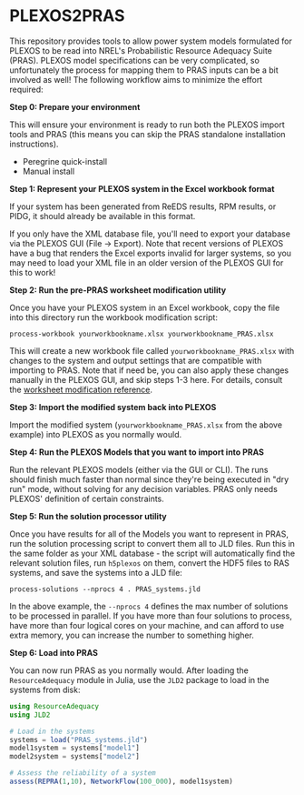# PLEXOS2PRAS

This repository provides tools to allow power system models formulated for PLEXOS to be read into NREL's Probabilistic Resource Adequacy Suite (PRAS). PLEXOS model specifications can be very complicated, so unfortunately the process for mapping them to PRAS inputs can be a bit involved as well! The following workflow aims to minimize the effort required:

__Step 0: Prepare your environment__

This will ensure your environment is ready to run both the PLEXOS import tools and PRAS (this means you can skip the PRAS standalone installation instructions).

 - Peregrine quick-install
 - Manual install

__Step 1: Represent your PLEXOS system in the Excel workbook format__

If your system has been generated from ReEDS results, RPM results, or PIDG, it should already be available in this format.

If you only have the XML database file, you'll need to export your database via the PLEXOS GUI (File -> Export). Note that recent versions of PLEXOS have a bug that renders the Excel exports invalid for larger systems, so you may need to load your XML file in an older version of the PLEXOS GUI for this to work!

__Step 2: Run the pre-PRAS worksheet modification utility__

Once you have your PLEXOS system in an Excel workbook, copy the file into this directory run the workbook modification script:

```
process-workbook yourworkbookname.xlsx yourworkbookname_PRAS.xlsx
```

This will create a new workbook file called `yourworkbookname_PRAS.xlsx` with changes to the system and output settings that are compatible with importing to PRAS. Note that if need be, you can also apply these changes manually in the PLEXOS GUI, and skip steps 1-3 here. For details, consult the [worksheet modification reference](worksheet_modification.md).

__Step 3: Import the modified system back into PLEXOS__

Import the modified system (`yourworkbookname_PRAS.xlsx` from the above example) into PLEXOS as you normally would.

__Step 4: Run the PLEXOS Models that you want to import into PRAS__

Run the relevant PLEXOS models (either via the GUI or CLI). The runs should finish much faster than normal since they're being executed in "dry run" mode, without solving for any decision variables. PRAS only needs PLEXOS' definition of certain constraints.

__Step 5: Run the solution processor utility__

Once you have results for all of the Models you want to represent in PRAS, run the solution processing script to convert them all to JLD files. Run this in the same folder as your XML database - the script will automatically find the relevant solution files, run `h5plexos` on them, convert the HDF5 files to RAS systems, and save the systems into a JLD file:

```
process-solutions --nprocs 4 . PRAS_systems.jld
```

In the above example, the `--nprocs 4` defines the max number of solutions to be processed in parallel. If you have more than four solutions to process, have more than four logical cores on your machine, and can afford to use extra memory, you can increase the number to something higher.

__Step 6: Load into PRAS__

You can now run PRAS as you normally would. After loading the `ResourceAdequacy` module in Julia, use the `JLD2` package to load in the systems from disk:

```julia
using ResourceAdequacy
using JLD2

# Load in the systems
systems = load("PRAS_systems.jld")
model1system = systems["model1"]
model2system = systems["model2"]

# Assess the reliability of a system
assess(REPRA(1,10), NetworkFlow(100_000), model1system)
```
